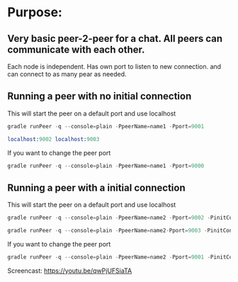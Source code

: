 # Purpose:
## Very basic peer-2-peer for a chat. All peers can communicate with each other.

Each node is independent. Has own port to listen to new connection. and can connect to as many pear as needed.

## Running a peer with no initial connection
This will start the peer on a default port and use localhost
```s
gradle runPeer -q --console=plain -PpeerName=name1 -Pport=9001

localhost:9002 localhost:9003
```
If you want to change the peer port
```s
gradle runPeer -q --console=plain -PpeerName=name1 -Pport=9000
```

## Running a peer with a initial connection
This will start the peer on a default port and use localhost
```s
gradle runPeer -q --console=plain -PpeerName=name2 -Pport=9002 -PinitConnection=localhost:9001

gradle runPeer -q --console=plain -PpeerName=name2-Pport=9003 -PinitConnection=localhost:9002
```
If you want to change the peer port 
```s
gradle runPeer -q --console=plain -PpeerName=name2 -Pport=9001 -PinitConnection=localhost:9000
```

Screencast: https://youtu.be/qwPjUFSiaTA